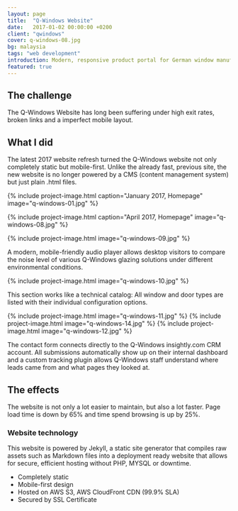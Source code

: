 ```yaml
---
layout: page
title:  "Q-Windows Website"
date:   2017-01-02 00:00:00 +0200
client: "qwindows"
cover: q-windows-08.jpg
bg: malaysia
tags: "web development"
introduction: Modern, responsive product portal for German window manufacturer.
featured: true
---
```


## The challenge

The Q-Windows Website has long been suffering under high exit rates, broken links and a imperfect mobile layout.

## What I did

The latest 2017 website refresh turned the Q-Windows website not only completely static but mobile-first. Unlike the already fast, previous site, the new website is no longer powered by a CMS (content management system) but just plain .html files.

{% include project-image.html caption="January 2017, Homepage" image="q-windows-01.jpg" %}

{% include project-image.html caption="April 2017, Homepage" image="q-windows-08.jpg" %}

{% include project-image.html image="q-windows-09.jpg" %}

A modern, mobile-friendly audio player allows desktop visitors to compare the noise level of various Q-Windows glazing solutions under different environmental conditions.

{% include project-image.html image="q-windows-10.jpg" %}

This section works like a technical catalog: All window and door types are listed with their individual configuration options.

{% include project-image.html image="q-windows-11.jpg" %}
{% include project-image.html image="q-windows-14.jpg" %}
{% include project-image.html image="q-windows-12.jpg" %}

The contact form connects directly to the Q-Windows insightly.com CRM account. All submissions automatically show up on their internal dashboard and a custom tracking plugin allows Q-Windows staff understand where leads came from and what pages they looked at.

## The effects

The website is not only a lot easier to maintain, but also a lot faster. Page load time is down by 65% and time spend browsing is up by 25%.

### Website technology

This website is powered by Jekyll, a static site generator that compiles raw assets such as Markdown files into a deployment ready website that allows for secure, efficient hosting without PHP, MYSQL or downtime.

- Completely static
- Mobile-first design
- Hosted on AWS S3, AWS CloudFront CDN (99.9% SLA)
- Secured by SSL Certificate
